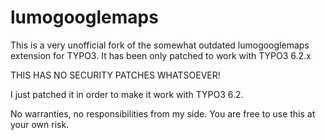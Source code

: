# lumogooglemaps

This is a very unofficial fork of the somewhat outdated lumogooglemaps extension for TYPO3.
It has been only patched to work with TYPO3 6.2.x

THIS HAS NO SECURITY PATCHES WHATSOEVER!

I just patched it in order to make it work with TYPO3 6.2.

No warranties, no responsibilities from my side. You are free to use this at your own risk.

